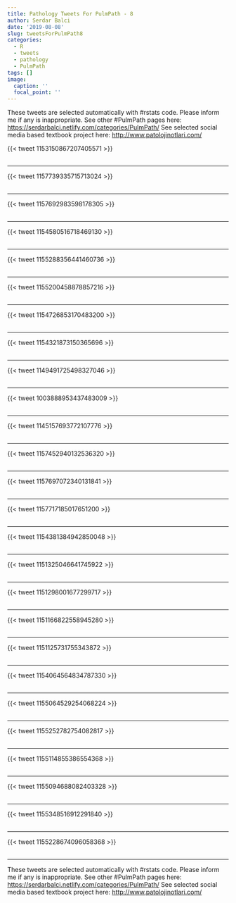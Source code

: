 ```yaml
---
title: Pathology Tweets For PulmPath - 8
author: Serdar Balci
date: '2019-08-08'
slug: tweetsForPulmPath8
categories:
  - R
  - tweets
  - pathology
  - PulmPath
tags: []
image:
  caption: ''
  focal_point: ''
---
```



These tweets are selected automatically with #rstats code. Please inform me if any is inappropriate.
See other #PulmPath pages here: https://serdarbalci.netlify.com/categories/PulmPath/ 
See selected social media based textbook project here: http://www.patolojinotlari.com/

{{< tweet 1153150867207405571 >}}
<br>
<br>
<hr>
{{< tweet 1157739335715713024 >}}
<br>
<br>
<hr>
{{< tweet 1157692983598178305 >}}
<br>
<br>
<hr>
{{< tweet 1154580516718469130 >}}
<br>
<br>
<hr>
{{< tweet 1155288356441460736 >}}
<br>
<br>
<hr>
{{< tweet 1155200458878857216 >}}
<br>
<br>
<hr>
{{< tweet 1154726853170483200 >}}
<br>
<br>
<hr>
{{< tweet 1154321873150365696 >}}
<br>
<br>
<hr>
{{< tweet 1149491725498327046 >}}
<br>
<br>
<hr>
{{< tweet 1003888953437483009 >}}
<br>
<br>
<hr>
{{< tweet 1145157693772107776 >}}
<br>
<br>
<hr>
{{< tweet 1157452940132536320 >}}
<br>
<br>
<hr>
{{< tweet 1157697072340131841 >}}
<br>
<br>
<hr>
{{< tweet 1157717185017651200 >}}
<br>
<br>
<hr>
{{< tweet 1154381384942850048 >}}
<br>
<br>
<hr>
{{< tweet 1151325046641745922 >}}
<br>
<br>
<hr>
{{< tweet 1151298001677299717 >}}
<br>
<br>
<hr>
{{< tweet 1151166822558945280 >}}
<br>
<br>
<hr>
{{< tweet 1151125731755343872 >}}
<br>
<br>
<hr>
{{< tweet 1154064564834787330 >}}
<br>
<br>
<hr>
{{< tweet 1155064529254068224 >}}
<br>
<br>
<hr>
{{< tweet 1155252782754082817 >}}
<br>
<br>
<hr>
{{< tweet 1155114855386554368 >}}
<br>
<br>
<hr>
{{< tweet 1155094688082403328 >}}
<br>
<br>
<hr>
{{< tweet 1155348516912291840 >}}
<br>
<br>
<hr>
{{< tweet 1155228674096058368 >}}
<br>
<br>
<hr>


These tweets are selected automatically with #rstats code. Please inform me if any is inappropriate.
See other #PulmPath pages here: https://serdarbalci.netlify.com/categories/PulmPath/ 
See selected social media based textbook project here: http://www.patolojinotlari.com/
